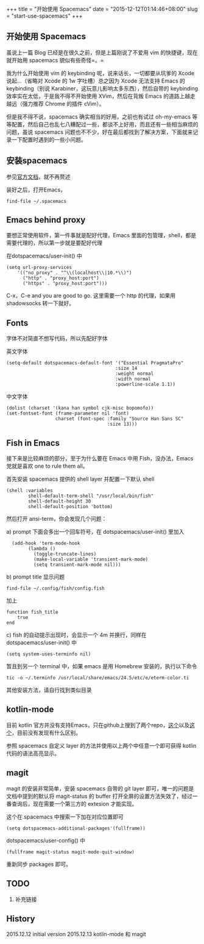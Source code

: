 +++
title = "开始使用 Spacemacs"
date = "2015-12-12T01:14:46+08:00"
slug = "start-use-spacemacs"
+++

## 开始使用 Spacemacs
虽说上一篇 Blog 已经是在很久之前，但是上篇刚说了不爱用 vim 的快捷键，现在就开始用 spacemacs 貌似有些奇怪=。=

我为什么开始使用 vim 的 keybinding 呢，说来话长，一切都要从坑爹的 Xcode 说起...（省略对 Xcode 的 1w 字吐槽）总之因为 Xcode 无法支持 Emacs 的 keybinding（别说 Karabiner，这玩意儿影响太多东西），然后自带的 keybinding 效率实在太低，于是我不得不开始使用 XVim，然后在背叛 Emacs 的道路上越走越远（强力推荐 Chrome 的插件 cVim）。

但是我不得不说，spacemacs 确实相当的好用，之前也有试过 oh-my-emacs 等等配置，然后自己也乱七八糟配过一些，都谈不上好用，而且还有一些相当麻烦的问题，虽说 spacemacs 问题也不不少，好在最后都找到了解决方案，下面就来记录一下配置时遇到的一些小问题。

## 安装spacemacs
参见[官方文档](https://github.com/syl20bnr/spacemacs)，就不再赘述

装好之后，打开Emacs，

    find-file ~/.spacemacs

## Emacs behind proxy
要想正常使用软件，第一件事就是配好代理，Emacs 里面的包管理，shell，都是需要代理的，所以第一步就是要配好代理

在dotspacemacs/user-init() 中

    (setq url-proxy-services
        '(("no_proxy" . "^\\(localhost\\|10.*\\)")
          ("http" . "proxy_host:port")
          ("https" . "proxy_host:port")))

C-x，C-e and you are good to go.
这里需要一个 http 的代理，如果用 shadowsocks 转一下就好。

## Fonts
字体不对简直不想写代码，所以先配好字体

英文字体

    (setq-default dotspacemacs-default-font '("Essential PragmataPro"
                                            :size 14
                                            :weight normal
                                            :width normal
                                            :powerline-scale 1.1))

中文字体

    (dolist (charset '(kana han symbol cjk-misc bopomofo))
    (set-fontset-font (frame-parameter nil 'font)
                      charset (font-spec :family "Source Han Sans SC"
                                         :size 13)))
  

## Fish in Emacs

接下来是比较麻烦的部分，至于为什么要在 Emacs 中用 Fish，没办法，Emacs 党就是喜欢 one to rule them all。

首先安装 spacemacs 提供的 shell layer 并配置一下默认 shell

    (shell :variables
            shell-default-term-shell "/usr/local/bin/fish"
            shell-default-height 30
            shell-default-position 'bottom)

然后打开 ansi-term，你会发现几个问题：

a) prompt 下面会多出一个回车符号，在 dotspacemacs/user-init() 里加入

      (add-hook 'term-mode-hook
            (lambda ()
              (toggle-truncate-lines)
              (make-local-variable 'transient-mark-mode)
              (setq transient-mark-mode nil)))

b) prompt title 显示问题

    find-file ~/.config/fish/config.fish

加上

    function fish_title
        true
    end

c) fish 的自动提示出现时，会显示一个 4m 并换行，同样在 dotspacemacs/user-init() 中

    (setq system-uses-terminfo nil)

暂且到另一个 terminal 中，如果 emacs 是用 Homebrew 安装的，执行以下命令

    tic -o ~/.terminfo /usr/local/share/emacs/24.5/etc/e/eterm-color.ti
    
其他安装方法，请自行找到类似目录

## kotlin-mode
目前 kotlin 官方并没有支持Emacs，只在github上搜到了两个repo，[这个]()以及[这个]()，目前没有发现有什么区别。

参照 spacemacs 自定义 layer 的方法并使用以上两个中任意一个即可获得 kotlin 代码的语法高亮显示。

## magit
magit 的安装非常简单，安装 spacemacs 自带的 git layer 即可，唯一的问题是文档中提到的默认将 magit-status 的 buffer 打开全屏的设置方法失效了，经过一番查询后，现在需要一个第三方的 extesion 才能实现。

这个在.spacemacs 中搜索一下加在对应位置即可

    (setq dotspacemacs-additional-packages'(fullframe))

dotspacemacs/user-config() 中

    (fullframe magit-status magit-mode-quit-window)

重新同步 packages 即可。

## TODO

1. 补充链接

## History
2015.12.12 initial version
2015.12.13 kotlin-mode 和 magit


